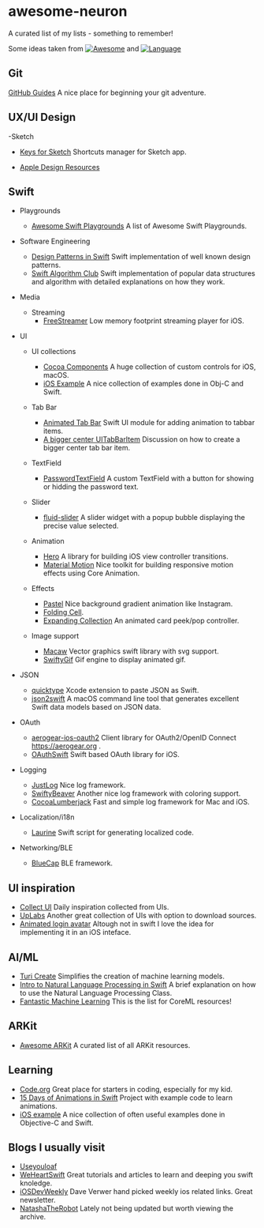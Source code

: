 # awesome-neuron
A curated list of my lists - something to remember!

Some ideas taken from [![Awesome](https://awesome.re/badge.svg)](https://awesome.re)
and [![Language](https://awesomelinkcounter.herokuapp.com/swift)](https://github.com/vsouza/awesome-ios)
## Git
[GitHub Guides](https://guides.github.com/)
A nice place for beginning your git adventure.

## UX/UI Design
-Sketch
  - [Keys for Sketch](https://github.com/exevil/Keys-For-Sketch) Shortcuts manager for Sketch app.

- [Apple Design Resources](https://developer.apple.com/design/resources/)

## Swift
- Playgrounds
  - [Awesome Swift Playgrounds](https://github.com/uraimo/Awesome-Swift-Playgrounds) A list of Awesome Swift Playgrounds.
  
- Software Engineering
  - [Design Patterns in Swift](https://github.com/ochococo/Design-Patterns-In-Swift) Swift implementation of well known design patterns.
  - [Swift Algorithm Club](https://github.com/raywenderlich/swift-algorithm-club) Swift implementation of popular data structures and algorithm with detailed explanations on how they work.

- Media
  - Streaming
    - [FreeStreamer](https://github.com/muhku/FreeStreamer) Low memory footprint streaming player for iOS.
 
- UI
  - UI collections
    - [Cocoa Components](https://www.cocoacontrols.com/) A huge collection of custom controls for iOS, macOS.
    - [iOS Example](https://iosexample.com/) A nice collection of examples done in Obj-C and Swift.
    
  - Tab Bar
    - [Animated Tab Bar](https://github.com/Ramotion/animated-tab-bar) Swift UI module for adding animation to tabbar items.
    - [A bigger center UITabBarItem](https://stackoverflow.com/questions/30527738/how-do-we-create-a-bigger-center-uitabbar-item) Discussion on how to create a bigger center tab bar item.
    
  - TextField
    - [PasswordTextField](https://github.com/PiXeL16/PasswordTextField) A custom TextField with a button for showing or hidding the password text.
  
  - Slider
    - [fluid-slider](https://github.com/Ramotion/fluid-slider) A slider widget with a popup bubble displaying the precise value selected.
    
  - Animation
    - [Hero](https://github.com/lkzhao/Hero) A library for building iOS view controller transitions.
    - [Material Motion](https://github.com/material-motion/material-motion-swift) Nice toolkit for building responsive motion effects using Core Animation.
    
  - Effects
    - [Pastel](https://github.com/cruisediary/Pastel) Nice background gradient animation like Instagram.
    - [Folding Cell](https://github.com/Ramotion/folding-cell).
    - [Expanding Collection](https://github.com/Ramotion/expanding-collection) An animated card peek/pop controller.
    
  - Image support
    - [Macaw](https://github.com/exyte/Macaw) Vector graphics swift library with svg support.
    - [SwiftyGif](https://github.com/kirualex/SwiftyGif) Gif engine to display animated gif.
    
- JSON
  - [quicktype](https://github.com/quicktype/quicktype-xcode) Xcode extension to paste JSON as Swift.
  - [json2swift](https://github.com/ijoshsmith/json2swift) A macOS command line tool that generates excellent Swift data models based on JSON data.
  
- OAuth
  - [aerogear-ios-oauth2](https://github.com/aerogear/aerogear-ios-oauth2) Client library for OAuth2/OpenID Connect https://aerogear.org .
  - [OAuthSwift](https://github.com/OAuthSwift/OAuthSwift) Swift based OAuth library for iOS.
  
- Logging
  - [JustLog](https://github.com/justeat/JustLog) Nice log framework.
  - [SwiftyBeaver](https://github.com/SwiftyBeaver/SwiftyBeaver) Another nice log framework with coloring support.
  - [CocoaLumberjack](https://github.com/CocoaLumberjack/CocoaLumberjack) Fast and simple log framework for Mac and iOS.

- Localization/i18n
  - [Laurine](https://github.com/JiriTrecak/Laurine) Swift script for generating localized code.
  
- Networking/BLE
  - [BlueCap](https://github.com/troystribling/BlueCap) BLE framework.

## UI inspiration
- [Collect UI](http://collectui.com/designs) Daily inspiration collected from UIs.
- [UpLabs](https://www.uplabs.com/ios) Another great collection of UIs with option to download sources.
- [Animated login avatar](https://codepen.io/dsenneff/pen/QajVxO) Altough not in swift I love the idea for implementing it in an iOS inteface.

## AI/ML
- [Turi Create](https://github.com/apple/turicreate) Simplifies the creation of machine learning models.
- [Intro to Natural Language Processing in Swift](https://www.appcoda.com/natural-language-processing-swift/) A brief explanation on how to use the Natural Language Processing Class.
- [Fantastic Machine Learning](https://github.com/onmyway133/fantastic-machine-learning) This is the list for CoreML resources!

## ARKit
- [Awesome ARKit](https://github.com/olucurious/Awesome-ARKit) A curated list of all ARKit resources.

## Learning
- [Code.org](https://code.org/) Great place for starters in coding, especially for my kid.
- [15 Days of Animations in Swift](https://github.com/larrynatalicio/15DaysofAnimationsinSwift) Project with example code to learn animations.
- [iOS example](https://iosexample.com/) A nice collection of often useful examples done in Objective-C and Swift.

## Blogs I usually visit
- [Useyouloaf](https://useyourloaf.com/) 
- [WeHeartSwift](https://www.weheartswift.com/) Great tutorials and articles to learn and deeping you swift knoledge.
- [iOSDevWeekly](http://iosdevweekly.com/) Dave Verwer hand picked weekly ios related links. Great newsletter.
- [NatashaTheRobot](https://swiftnews.curated.co/issues/) Lately not being updated but worth viewing the archive.

